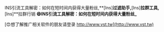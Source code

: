 INS引流工具解密：如何在短时间内获得大量粉丝,**[Ins]**过滤助手,**[Ins]**拉群工具,**[Ins]**拉群行销
**😄INS引流工具解密：如何在短时间内获得大量粉丝_**

[😍想了解推广相关软件的朋友请登录 http://www.vst.tw](http://www.vst.tw)




